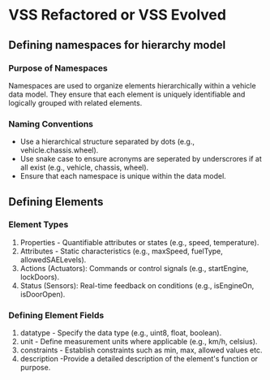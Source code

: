 # VSS Refactored or VSS Evolved

## Defining namespaces for hierarchy model

### Purpose of Namespaces
Namespaces are used to organize elements hierarchically within a vehicle data model. They ensure that each element is uniquely identifiable and logically grouped with related elements.

### Naming Conventions
* Use a hierarchical structure separated by dots (e.g., vehicle.chassis.wheel).
* Use snake case to ensure acronyms are seperated by underscrores if at all exist (e.g., vehicle, chassis, wheel).
* Ensure that each namespace is unique within the data model.

## Defining Elements

### Element Types
1. Properties - Quantifiable attributes or states (e.g., speed, temperature).
2. Attributes - Static characteristics (e.g., maxSpeed, fuelType, allowedSAELevels).
3. Actions (Actuators): Commands or control signals (e.g., startEngine, lockDoors).
4. Status (Sensors): Real-time feedback on conditions (e.g., isEngineOn, isDoorOpen).

### Defining Element Fields
1. datatype - Specify the data type (e.g., uint8, float, boolean).
2. unit - Define measurement units where applicable (e.g., km/h, celsius).
3. constraints - Establish constraints such as min, max, allowed values etc.
4. description -Provide a detailed description of the element's function or purpose.


